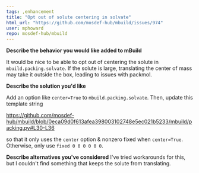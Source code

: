 ```yaml
---
tags: ,enhancement
title: "Opt out of solute centering in solvate"
html_url: "https://github.com/mosdef-hub/mbuild/issues/974"
user: mphoward
repo: mosdef-hub/mbuild
---
```


**Describe the behavior you would like added to mBuild**

It would be nice to be able to opt out of centering the solute in `mbuild.packing.solvate`. If the solute is large, translating the center of mass may take it outside the box, leading to issues with packmol. 

**Describe the solution you'd like**

Add an option like `center=True` to `mbuild.packing.solvate`. Then, update this template string

https://github.com/mosdef-hub/mbuild/blob/0eca09d0f613afea398003102748e5ec021b5233/mbuild/packing.py#L30-L36

so that it only uses the `center` option & nonzero fixed when `center=True`. Otherwise, only use `fixed 0 0 0 0 0 0`.

**Describe alternatives you've considered**
I've tried workarounds for this, but I couldn't find something that keeps the solute from translating.
